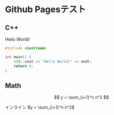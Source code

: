# Github Pagesテスト

## C++

Hello World!
```c++
#include <iostream>

int main() {
    std::cout << "Hello World!" << endl;
    return 0;
}
```

## Math
$$
y = \sum_{i=1}^n n^2
$$

インライン $y = \sum_{i=1}^n n^2$

